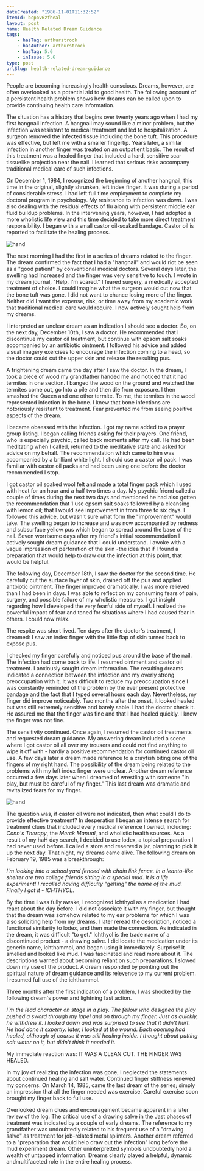```yaml
---
dateCreated: "1986-11-01T11:32:52"
itemId: bcpov6zfheal
layout: post
name: Health Related Dream Guidance
tags:
    - hasTag: arthurstrock
    - hasAuthor: arthurstrock
    - hasTag: 5.6
    - inIssue: 5.6
type: post
urlSlug: health-related-dream-guidance
---
```


People are becoming increasingly health conscious. Dreams, however, are often overlooked as a potential aid to good health. The following account of a persistent health problem shows how dreams can be called upon to provide continuing health care information.

The situation has a history that begins over twenty years ago when I had my first hangnail infection. A hangnail may sound like a minor problem, but the infection was resistant to medical treatment and led to hospitalization. A surgeon removed the infected tissue including the bone tuft. This procedure was effective, but left me with a smaller fingertip. Years later, a similar infection in another finger was treated on an outpatient basis. The result of this treatment was a healed finger that included a hard, sensitive scar tissuelike projection near the nail. I learned that serious risks accompany traditional medical care of such infections.

On December 1, 1984, I recognized the beginning of another hangnail, this time in the original, slightly shrunken, left index finger. It was during a period of considerable stress. I had left full time employment to complete my doctoral program in psychology. My resistance to infection was down. I was also dealing with the residual effects of flu along with persistent middle ear fluid buildup problems. In the intervening years, however, I had adopted a more wholistic life view and this time decided to take more direct treatment responsibility. I began with a small castor oil-soaked bandage. Castor oil is reported to facilitate the healing process.

![hand](../images/5.6-strock-1.jpg)

The next morning I had the first in a series of dreams related to the finger. The dream confirmed the fact that I had a "hangnail" and would riot be seen as a "good patient" by conventional medical doctors. Several days later, the swelling had Increased and the finger was very sensitive to touch. I wrote in my dream journal, "Help, I'm scared." I feared surgery, a medically accepted treatment of choice. I could imagine what the surgeon would cut now that the bone tuft was gone. I did not want to chance losing more of the finger. Neither did I want the expense, risk, or time away from my academic work that traditional medical care would require. I now actively sought help from my dreams.

I interpreted an unclear dream as an indication I should see a doctor. So, on the next day, December 10th, I saw a doctor. He recommended that I discontinue my castor oil treatment, but continue with epsom salt soaks accompanied by an antibiotic ointment. I followed his advice and added visual imagery exercises to encourage the infection coming to a head, so the doctor could cut the upper skin and release the resulting pus.

A frightening dream came the day after I saw the doctor. In the dream, I took a piece of wood my grandfather handed me and noticed that it had termites in one section. I banged the wood on the ground and watched the termites come out, go Into a pile and then die from exposure. I then smashed the Queen and one other termite. To me, the termites in the wood represented infection in the bone. I knew that bone infections are notoriously resistant to treatment. Fear prevented me from seeing positive aspects of the dream.

I became obsessed with the infection. I got my name added to a prayer group listing. I began calling friends asking for their prayers. One friend, who is especially psychic, called back moments after my call. He had been meditating when I called, returned to the meditative state and asked for advice on my behalf. The recommendation which came to him was accompanied by a brilliant white light. I should use a castor oil pack. I was familiar with castor oil packs and had been using one before the doctor recommended I stop.

I got castor oil soaked wool felt and made a total finger pack which I used with heat for an hour and a half two times a day. My psychic friend called a couple of times during the next two days and mentioned he had also gotten the recommendation that 1 use epsom salt soaks followed by a cleansing with lemon oil; that I would see improvement in from three to six days. I followed this advice, but wasn't sure what form the "improvement" would take. The swelling began to increase and was now accompanied by redness and subsurface yellow pus which began to spread around the base of the nail. Seven worrisome days after my friend's initial recommendation I actively sought dream guidance that I could understand. I awoke with a vague impression of perforation of the skin -the idea that if I found a preparation that would help to draw out the infection at this point, that would be helpful.

The following day, December 18th, I saw the doctor for the second time. He carefully cut the surface layer of skin, drained off the pus and applied antbiotic ointment. The finger improved dramatically. I was more relieved than I had been in days. I was able to reflect on my consuming fears of pain, surgery, and possible failure of my wholistic measures. I got insight regarding how I developed the very fearful side of myself. I realized the powerful impact of fear and toned for situations where I had caused fear in others. I could now relax.

The respite was short lived. Ten days after the doctor's treatment, I dreamed: I saw an index finger with the little flap of skin turned back to expose pus.

I checked my finger carefully and noticed pus around the base of the nail. The infection had come back to life. I resumed ointment and castor oil treatment. I anxiously sought dream information. The resulting dreams indicated a connection between the infection and my overly strong preoccupation with it. It was difficult to reduce my preoccupation since I was constantly reminded of the problem by the ever present protective bandage and the fact that I typed several hours each day. Nevertheless, my finger did improve noticeably. Two months after the onset, it looked healed but was still extremely sensitive and barely sable. I had the doctor check it. He assured me that the finger was fine and that I had healed quickly. I knew the finger was not fine.

The sensitivity continued. Once again, I resumed the castor oil treatments and requested dream guidance. My answering dream included a scene where I got castor oil all over my trousers and could not find anything to wipe it off with - hardly a positive recommendation for continued castor oil use. A few days later a dream made reference to a crayfish biting one of the fingers of my right hand. The possibility of the dream being related to the problems with my left index finger were unclear. Another dream reference occurred a few days later when I dreamed of wrestling with someone "in play, but must be careful of my finger." This last dream was dramatic and revitalized fears for my finger.

![hand](../images/5.6-strock-2.jpg)

The question was, if castor oil were not indicated, then what could I do to provide effective treatment? In desperation I began an intense search for treatment clues that included every medical reference I owned, including: _Conn's Therapy_, the _Merck Manual_, and wholistic health sources. As a result of my haH day search, I decided to use lodex, a topical preparation I had never used before. I called a store and reserved a jar, planning to pick it up the next day. That night, my dreams came alive. The following dream on February 19, 1985 was a breakthrough:

_I'm looking into a school yard fenced with chain link fence. In a leanto-like shelter are two college friends sitting in a special mud. It is a life experiment! I recalled having difficulty "getting" the name of the mud. Finally I got it - ICHTHYOL._

By the time I was fully awake, I recognized lchthyol as a medication I had react about the day before. I did not associate it with my finger, but thought that the dream was somehow related to my ear problems for which I was also soliciting help from my dreams. I later reread the description, noticed a functional similarity to lodex, and then made the connection. As indicated in the dream, it was difficult "to get." lchthyol is the trade name of a discontinued product - a drawing salve. I did locate the medication under its generic name, ichthammol, and began using it immediately. Surprise! It smelled and looked like mud. I was fascinated and read more about it. The descriptions warned about becoming reliant on such preparations. I slowed down my use of the product. A dream responded by pointing out the spiritual nature of dream guidance and its relevence to my current problem. I resumed full use of the ichthammol.

Three months after the first indication of a problem, I was shocked by the following dream's power and lightning fast action.

_I'm the lead character on stage in a play. The fellow who designed the play pushed a sword through my lapel and on through my finger. Just as quickly, he withdrew it. I looked down and was surprised to see that it didn't hurt. He had done it expertly. later, I looked at the wound. Each opening had healed, although of course it was still healing inside. I thought about putting salt water on it, but didn't think it needed it._

My immediate reaction was: IT WAS A CLEAN CUT. THE FINGER WAS HEALED.

In my joy of realizing the infection was gone, I neglected the statements about continued healing and salt water. Continued finger stiffness renewed my concerns. On March 14, 1985, came the last dream of the series; simply an impression that all the finger needed was exercise. Careful exercise soon brought my finger back to full use.

Overlooked dream clues and encouragement became apparent in a later review of the log. The critical use of a drawing salve in the Jast phases of treatment was indicated by a couple of early dreams. The reference to my grandfather was undoubtedly related to his frequent use of a "drawing salve" as treatment for job-related metal splinters. Another dream referred to a "preparation that would help draw out the infection" long before the mud experiment dream. Other uninterpretted symbols undoubtedly hold a wealth of untapped information. Dreams clearly played a helpful, dynamic andmultifaceted role in the entire healing process.

